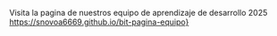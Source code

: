 Visita la pagina de nuestros equipo de aprendizaje de desarrollo 2025 https://snovoa6669.github.io/bit-pagina-equipo}
